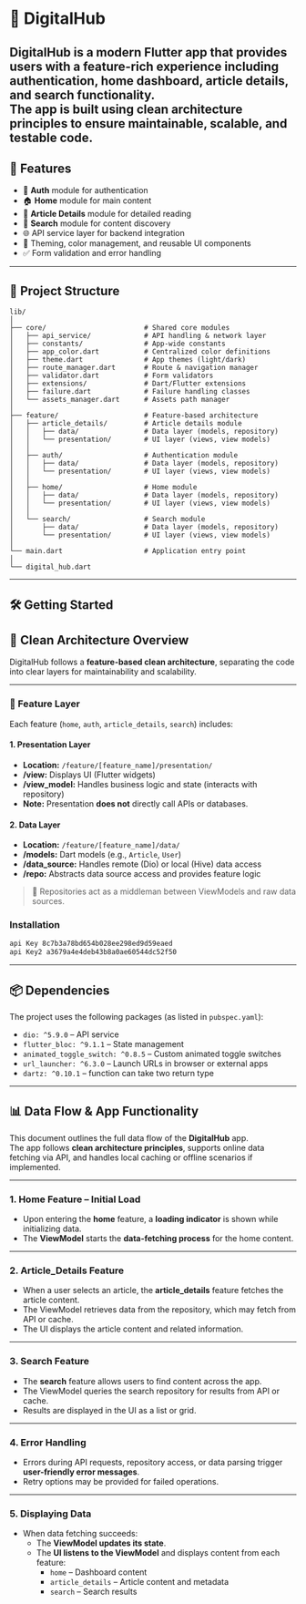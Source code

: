 # 📱 DigitalHub

**DigitalHub** is a modern Flutter app that provides users with a feature-rich experience including authentication, home dashboard, article details, and search functionality.  
The app is built using **clean architecture principles** to ensure maintainable, scalable, and testable code.
---

## 🚀 Features

- 🔐 **Auth** module for authentication
- 🏠 **Home** module for main content
- 📖 **Article Details** module for detailed reading
- 🔎 **Search** module for content discovery
- 🌐 API service layer for backend integration
- 🎨 Theming, color management, and reusable UI components
- ✅ Form validation and error handling

---

## 📂 Project Structure

```
lib/
│
├── core/                        # Shared core modules
│   ├── api_service/             # API handling & network layer
│   ├── constants/               # App-wide constants
│   ├── app_color.dart           # Centralized color definitions
│   ├── theme.dart               # App themes (light/dark)
│   ├── route_manager.dart       # Route & navigation manager
│   ├── validator.dart           # Form validators
│   ├── extensions/              # Dart/Flutter extensions
│   ├── failure.dart             # Failure handling classes
│   └── assets_manager.dart      # Assets path manager
│
├── feature/                     # Feature-based architecture
│   ├── article_details/         # Article details module
│   │   ├── data/                # Data layer (models, repository)
│   │   └── presentation/        # UI layer (views, view models)
│   │
│   ├── auth/                    # Authentication module
│   │   ├── data/                # Data layer (models, repository)
│   │   └── presentation/        # UI layer (views, view models)
│   │
│   ├── home/                    # Home module
│   │   ├── data/                # Data layer (models, repository)
│   │   └── presentation/        # UI layer (views, view models)
│   │
│   └── search/                  # Search module
│       ├── data/                # Data layer (models, repository)
│       └── presentation/        # UI layer (views, view models)
│
└── main.dart                    # Application entry point
│
└── digital_hub.dart   
```

---

## 🛠️ Getting Started

## 🧠 Clean Architecture Overview

DigitalHub follows a **feature-based clean architecture**, separating the code into clear layers for maintainability and scalability.

---

### 🧩 Feature Layer

Each feature (`home`, `auth`, `article_details`, `search`) includes:

#### 1. Presentation Layer
- **Location:** `/feature/[feature_name]/presentation/`
- **/view:** Displays UI (Flutter widgets)
- **/view_model:** Handles business logic and state (interacts with repository)
- **Note:** Presentation **does not** directly call APIs or databases.

#### 2. Data Layer
- **Location:** `/feature/[feature_name]/data/`
- **/models:** Dart models (e.g., `Article`, `User`)
- **/data_source:** Handles remote (Dio) or local (Hive) data access
- **/repo:** Abstracts data source access and provides feature logic

> 🧠 Repositories act as a middleman between ViewModels and raw data sources.
### Installation

```bash
api Key 8c7b3a78bd654b028ee298ed9d59eaed
api Key2 a3679a4e4deb43b8a0ae60544dc52f50
```

---

## 📦 Dependencies

The project uses the following packages (as listed in `pubspec.yaml`):

- `dio: ^5.9.0` – API service
- `flutter_bloc: ^9.1.1` – State management
- `animated_toggle_switch: ^0.8.5` – Custom animated toggle switches
- `url_launcher: ^6.3.0` – Launch URLs in browser or external apps
- `dartz: ^0.10.1` – function can take two return type
---
## 📊 Data Flow & App Functionality

This document outlines the full data flow of the **DigitalHub** app.  
The app follows **clean architecture principles**, supports online data fetching via API, and handles local caching or offline scenarios if implemented.

---

### 1. Home Feature – Initial Load
- Upon entering the **home** feature, a **loading indicator** is shown while initializing data.
- The **ViewModel** starts the **data-fetching process** for the home content.

---


### 2. Article_Details Feature
- When a user selects an article, the **article_details** feature fetches the article content.
- The ViewModel retrieves data from the repository, which may fetch from API or cache.
- The UI displays the article content and related information.

---

### 3. Search Feature
- The **search** feature allows users to find content across the app.
- The ViewModel queries the search repository for results from API or cache.
- Results are displayed in the UI as a list or grid.

---

### 4. Error Handling
- Errors during API requests, repository access, or data parsing trigger **user-friendly error messages**.
- Retry options may be provided for failed operations.

---

### 5. Displaying Data
- When data fetching succeeds:
    - The **ViewModel updates its state**.
    - The **UI listens to the ViewModel** and displays content from each feature:
        - `home` – Dashboard content
        - `article_details` – Article content and metadata
        - `search` – Search results
